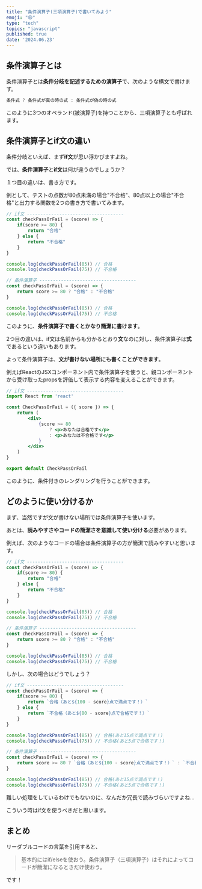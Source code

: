 ```yaml
---
title: "条件演算子(三項演算子)で書いてみよう"
emoji: "😆"
type: "tech"
topics: "javascript"
published: true
date: '2024.06.23'
---
```


## 条件演算子とは

条件演算子とは**条件分岐を記述するための演算子**で、次のような構文で書けます。

```jsx
条件式 ? 条件式が真の時の式 : 条件式が偽の時の式
```

このように3つのオペランド(被演算子)を持つことから、三項演算子とも呼ばれます。

## 条件演算子とif文の違い

条件分岐といえば、まず**if文**が思い浮かびますよね。

では、**条件演算子**と**if文**は何が違うのでしょうか？

１つ目の違いは、書き方です。

例として、テストの点数が80点未満の場合"不合格"、80点以上の場合"不合格"と出力する関数を2つの書き方で書いてみます。

```jsx
// if文 ------------------------------------
const checkPassOrFail = (score) => {
    if(score >= 80) {
        return "合格"
    } else {
        return "不合格"
    }
}

console.log(checkPassOrFail(85)) // 合格
console.log(checkPassOrFail(75)) // 不合格

// 条件演算子 ------------------------------------
const checkPassOrFail = (score) => {
    return score >= 80 ? "合格" : "不合格"
}

console.log(checkPassOrFail(85)) // 合格
console.log(checkPassOrFail(75)) // 不合格
```

このように、**条件演算子で書くとかなり簡潔に書けます**。

2つ目の違いは、if文は名前からも分かるとおり**文**なのに対し、条件演算子は**式**であるという違いもあります。

よって条件演算子は、**文が書けない場所にも書くことができます**。

例えばReactのJSXコンポーネント内で条件演算子を使うと、親コンポーネントから受け取ったpropsを評価して表示する内容を変えることができます。

```jsx
// if文 ------------------------------------
import React from 'react'

const CheckPassOrFail = ({ score }) => {
    return (
        <div>
            {score >= 80
                ? <p>あなたは合格です</p>
                : <p>あなたは不合格です</p>
            }
        </div>
    )
}

export default CheckPassOrFail
```

このように、条件付きのレンダリングを行うことができます。

## どのように使い分けるか

まず、当然ですが文が書けない場所では条件演算子を使います。

あとは、**読みやすさやコードの簡潔さを意識して使い分ける**必要があります。

例えば、次のようなコードの場合は条件演算子の方が簡潔で読みやすいと思います。

```jsx
// if文 ------------------------------------
const checkPassOrFail = (score) => {
    if(score >= 80) {
        return "合格"
    } else {
        return "不合格"
    }
}

console.log(checkPassOrFail(85)) // 合格
console.log(checkPassOrFail(75)) // 不合格

// 条件演算子 ------------------------------------
const checkPassOrFail = (score) => {
    return score >= 80 ? "合格" : "不合格"
}

console.log(checkPassOrFail(85)) // 合格
console.log(checkPassOrFail(75)) // 不合格
```

しかし、次の場合はどうでしょう？

```jsx
// if文 ------------------------------------
const checkPassOrFail = (score) => {
    if(score >= 80) {
        return `合格（あと${100 - score}点で満点です！）`
    } else {
        return `不合格（あと${80 - score}点で合格です！）`
    }
}

console.log(checkPassOrFail(85)) // 合格(あと15点で満点です！)
console.log(checkPassOrFail(75)) // 不合格(あと5点で合格です！)

// 条件演算子 ------------------------------------
const checkPassOrFail = (score) => {
    return score >= 80 ? `合格（あと${100 - score}点で満点です！）` : `不合格（あと${80 - score}点で合格です！）`
}

console.log(checkPassOrFail(85)) // 合格(あと15点で満点です！)
console.log(checkPassOrFail(75)) // 不合格(あと5点で合格です！)
```

難しい処理をしているわけでもないのに、なんだか冗長で読みづらいですよね...

こういう時はif文を使うべきだと思います。

## まとめ

リーダブルコードの言葉を引用すると、

>基本的にはif/elseを使おう。条件演算子（三項演算子）はそれによってコードが簡潔になるときだけ使おう。

です！